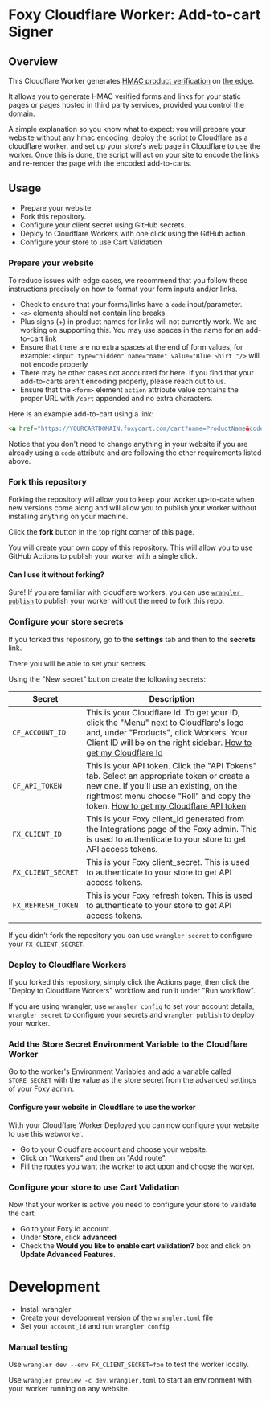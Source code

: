 # Foxy Cloudflare Worker: Add-to-cart Signer

## Overview

This Cloudflare Worker generates [HMAC product verification](https://wiki.foxycart.com/v/2.0/hmac_validation) on [the edge](https://www.cloudflare.com/learning/serverless/glossary/what-is-edge-computing/).

It allows you to generate HMAC verified forms and links for your static pages or pages hosted in third party services, provided you control the domain.

A simple explanation so you know what to expect: you will prepare your website without any hmac encoding, deploy the script to Cloudflare as a cloudflare worker, and set up your store's web page in Cloudflare to use the worker. Once this is done, the script will act on your site to encode the links and re-render the page with the encoded add-to-carts.

## Usage

- Prepare your website.
- Fork this repository.
- Configure your client secret using GitHub secrets.
- Deploy to Cloudflare Workers with one click using the GitHub action.
- Configure your store to use Cart Validation

### Prepare your website

To reduce issues with edge cases, we recommend that you follow these instructions precisely on how to format your form inputs and/or links.

- Check to ensure that your forms/links have a `code` input/parameter.
- `<a>` elements should not contain line breaks
- Plus signs (+) in product names for links will not currently work. We are working on supporting this. You may use spaces in the name for an add-to-cart link
- Ensure that there are no extra spaces at the end of form values, for example:
`<input type="hidden" name="name" value="Blue Shirt "/>`
will not encode properly
- There may be other cases not accounted for here. If you find that your add-to-carts aren't encoding properly, please reach out to us.
- Ensure that the `<form>` element `action` attribute value contains the proper URL with `/cart` appended and no extra characters.

Here is an example add-to-cart using a link:

```html
<a href="https://YOURCARTDOMAIN.foxycart.com/cart?name=ProductName&code=741&price=19.99">Buy product</a>
```

Notice that you don't need to change anything in your website if you are already using a `code` attribute and are following the other requirements listed above.

### Fork this repository

Forking the repository will allow you to keep your worker up-to-date when new versions come along and will allow you to publish your worker without installing anything on your machine.

Click the **fork** button in the top right corner of this page.

You will create your own copy of this repository.
This will allow you to use GitHub Actions to publish your worker with a single click.

#### Can I use it without forking?

Sure! If you are familiar with cloudflare workers, you can use [`wrangler publish`](https://developers.cloudflare.com/workers/cli-wrangler) to publish your worker without the need to fork this repo.

### Configure your store secrets

If you forked this repository, go to the **settings** tab and then to the **secrets** link. 

There you will be able to set your secrets.

Using the "New secret" button create the following secrets:

| Secret             | Description                                                                                                                                                                                                                                                                                                                                    |
| ------------------ | ---------------------------------------------------------------------------------------------------------------------------------------------------------------------------------------------------------------------------------------------------------------------------------------------------------------------------------------------- |
| `CF_ACCOUNT_ID`    | This is your Cloudflare Id. To get your ID, click the "Menu" next to Cloudflare's logo and, under "Products", click Workers. Your Client ID will be on the right sidebar. [How to get my Cloudflare Id](https://developers.cloudflare.com/workers/learning/getting-started#6a-obtaining-your-account-id-and-zone-id)                           |
| `CF_API_TOKEN`     | This is your API token. Click the "API Tokens" tab. Select an appropriate token or create a new one. If you'll use an existing, on the rightmost menu choose "Roll" and copy the token. [How to get my Cloudflare API token](https://developers.cloudflare.com/workers/learning/getting-started#option-1-obtaining-your-api-token-recommended) |
| `FX_CLIENT_ID` | This is your Foxy client_id generated from the Integrations page of the Foxy admin. This is used to authenticate to your store to get API access tokens.
| `FX_CLIENT_SECRET` | This is your Foxy client_secret. This is used to authenticate to your store to get API access tokens.
| `FX_REFRESH_TOKEN` | This is your Foxy refresh token. This is used to authenticate to your store to get API access tokens.|

If you didn't fork the repository you can use `wrangler secret` to configure your `FX_CLIENT_SECRET`.

### Deploy to Cloudflare Workers

If you forked this repository, simply click the Actions page, then click the "Deploy to Cloudflare Workers" workflow and run it under "Run workflow".

If you are using wrangler, use `wrangler config` to set your account details, `wrangler secret` to configure your secrets and `wrangler publish` to deploy your worker.

### Add the Store Secret Environment Variable to the Cloudflare Worker
Go to the worker's Environment Variables and add a variable called `STORE_SECRET` with the value as the store secret from the advanced settings of your Foxy admin.

#### Configure your website in Cloudflare to use the worker

With your Cloudflare Worker Deployed you can now configure your website to use this webworker.

- Go to your Cloudflare account and choose your website.
- Click on "Workers" and then on "Add route".
- Fill the routes you want the worker to act upon and choose the worker.

### Configure your store to use Cart Validation

Now that your worker is active you need to configure your store to validate the cart.

- Go to your Foxy.io account.
- Under **Store**, click **advanced**
- Check the **Would you like to enable cart validation?** box and click on **Update Advanced Features**.

# Development

- Install wrangler
- Create your development version of the `wrangler.toml` file
- Set your `account_id` and run `wrangler config`

### Manual testing

Use `wrangler dev --env FX_CLIENT_SECRET=foo` to test the worker locally.

Use `wrangler preview -c dev.wrangler.toml` to start an environment with your worker running on any website.
